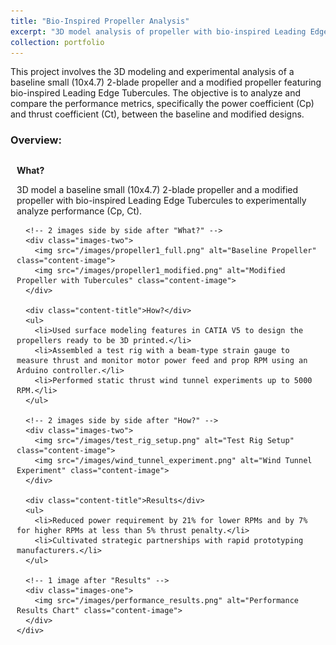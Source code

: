 ```yaml
---
title: "Bio-Inspired Propeller Analysis"
excerpt: "3D model analysis of propeller with bio-inspired Leading Edge Tubercules.<br/><img src='/images/propeller1_thumbnail.jpg' alt='Bio-Inspired Propeller Thumbnail'>"
collection: portfolio
---
```


<style>
  .subpart-container {
    margin-top: 20px;
  }
  .content-row {
    display: grid;
    grid-template-columns: 1fr; /* Single column for stacked text and images */
    gap: 20px;
    align-items: center;
    margin-bottom: 20px;
  }
  .content-text {
    padding: 10px;
  }
  .content-image {
    max-width: 100%;
    height: auto;
    border-radius: 8px;
    margin-top: 10px;
  }
  .content-title {
    font-weight: bold;
    margin-bottom: 10px;
  }
  .content-images {
    display: grid;
    grid-template-columns: repeat(auto-fit, minmax(300px, 1fr)); /* Responsive grid for images */
    gap: 15px; /* Space between images */
  }
  /* Two images side by side */
  .images-two {
    display: grid;
    grid-template-columns: 1fr 1fr;
    gap: 15px;
    margin-top: 15px;
  }
  /* Single image */
  .images-one {
    display: grid;
    grid-template-columns: 1fr;
    gap: 15px;
    margin-top: 15px;
  }
  /* Responsive adjustments */
  @media (max-width: 768px) {
    .images-two {
      grid-template-columns: 1fr;
    }
  }
  /* Optional: Adjust image grid on larger screens */
  /* Uncomment the following if you want to control the number of columns on larger screens */
  /*
  @media (min-width: 768px) {
    .content-images {
      grid-template-columns: repeat(2, 1fr); /* Two columns */
    }
  }
  */
</style>
This project involves the 3D modeling and experimental analysis of a baseline small (10x4.7) 2-blade propeller and a modified propeller featuring bio-inspired Leading Edge Tubercules. The objective is to analyze and compare the performance metrics, specifically the power coefficient (Cp) and thrust coefficient (Ct), between the baseline and modified designs.
### Overview:
<div class="subpart-container">
  <div class="content-row">
    <!-- Text Section for What, How, and Results -->
    <div class="content-text">
      <div class="content-title">What?</div>
      <p>3D model a baseline small (10x4.7) 2-blade propeller and a modified propeller with bio-inspired Leading Edge Tubercules to experimentally analyze performance (Cp, Ct).</p>
      
      <!-- 2 images side by side after "What?" -->
      <div class="images-two">
        <img src="/images/propeller1_full.png" alt="Baseline Propeller" class="content-image">
        <img src="/images/propeller1_modified.png" alt="Modified Propeller with Tubercules" class="content-image">
      </div>
      
      <div class="content-title">How?</div>
      <ul>
        <li>Used surface modeling features in CATIA V5 to design the propellers ready to be 3D printed.</li>
        <li>Assembled a test rig with a beam-type strain gauge to measure thrust and monitor motor power feed and prop RPM using an Arduino controller.</li>
        <li>Performed static thrust wind tunnel experiments up to 5000 RPM.</li>
      </ul>
      
      <!-- 2 images side by side after "How?" -->
      <div class="images-two">
        <img src="/images/test_rig_setup.png" alt="Test Rig Setup" class="content-image">
        <img src="/images/wind_tunnel_experiment.png" alt="Wind Tunnel Experiment" class="content-image">
      </div>
      
      <div class="content-title">Results</div>
      <ul>
        <li>Reduced power requirement by 21% for lower RPMs and by 7% for higher RPMs at less than 5% thrust penalty.</li>
        <li>Cultivated strategic partnerships with rapid prototyping manufacturers.</li>
      </ul>
      
      <!-- 1 image after "Results" -->
      <div class="images-one">
        <img src="/images/performance_results.png" alt="Performance Results Chart" class="content-image">
      </div>
    </div>
  </div>
</div>
